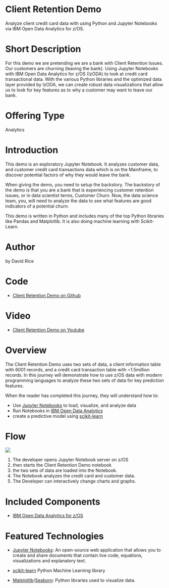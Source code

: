 # Client Retention Demo    

Analyze client credit card data with using Python and Jupyter Notebooks via IBM Open Data Analytics for z/OS.

# Short Description

For this demo we are pretending we are a bank with Client Retention Issues.  Our customers are churning (leaving the bank).  Using Jupyter Notebooks with IBM Open Data Analytics for z/OS (IzODA) to look at credit card transactional data. With the various Python libraries and the optimized data layer provided by IzODA, we can create robust data visualizations that allow us to look for key features as to why a customer may want to leave our bank.

# Offering Type

Analytics

# Introduction

This demo is an exploratory Jupyter Notebook.  It analyzes customer data, and customer credit card transactions data which is on the Mainframe, to discover potential factors of why they would leave the bank.

When giving the demo, you need to setup the backstory.  The backstory of the demo is that you are a bank that is experiencing customer retention issues, or in data scientist terms, Customer Churn.  Now, the data science team, you, will need to analyze the data to see what features are good indicators of a potential churn.

This demo is written in Python and includes many of the top Python libraries like Pandas and Matplotlib.  It is also doing machine learning with Scikit-Learn.

# Author
by David Rice

# Code
* [Client Retention Demo on Github](https://github.com/IzODA/examples/blob/master/python/client_retention_demo.ipynb)

# Video
* [Client Retention Demo on Youtube](https://youtu.be/M_5UA7rgYgw)

# Overview
The Client Retention Demo uses two sets of data, a client information table with 6001 records, and a credit card transaction table with ~1.5million records.  In this journey will demonstrate how to use z/OS data with modern programming languages to analyze these two sets of data for key prediction features.

When the reader has completed this journey, they will understand how to:
* Use [Jupyter Notebooks](http://jupyter.org/) to load, visualize, and analyze data
* Run Notebooks in [IBM Open Data Analytics](???)
* create a predictive model using [scikit-learn](http://scikit-learn.org/stable/)

# Flow

![](architecture.png)

1. The developer opens Jupyter Notebook server on z/OS
2. then starts the Client Retention Demo notebook
2. the two sets of data are loaded into the Notebook.
3. The Notebook analyzes the credit card and customer data.
4. The Developer can interactively change charts and graphs.

# Included Components
* [IBM Open Data Analytics for z/OS](???)

# Featured Technologies
* [Jupyter Notebooks](http://jupyter.org/): An open-source web application that allows you to create and share documents that contain live code, equations, visualizations and explanatory text.

* [scikit-learn](http://scikit-learn.org/stable/) Python Machine Learning library

* [Matplotlib](https://matplotlib.org/)/[Seaborn](https://seaborn.pydata.org/): Python libraries used to visualize data.
